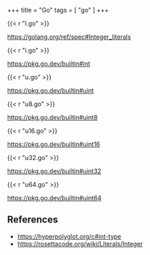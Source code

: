 +++
title = "Go"
tags = [ "go" ]
+++

{{< r "l.go" >}}

<https://golang.org/ref/spec#Integer_literals>

{{< r "i.go" >}}

<https://pkg.go.dev/builtin#int>

{{< r "u.go" >}}

<https://pkg.go.dev/builtin#uint>

{{< r "u8.go" >}}

<https://pkg.go.dev/builtin#uint8>

{{< r "u16.go" >}}

<https://pkg.go.dev/builtin#uint16>

{{< r "u32.go" >}}

<https://pkg.go.dev/builtin#uint32>

{{< r "u64.go" >}}

<https://pkg.go.dev/builtin#uint64>

## References

- <https://hyperpolyglot.org/c#int-type>
- <https://rosettacode.org/wiki/Literals/Integer>
